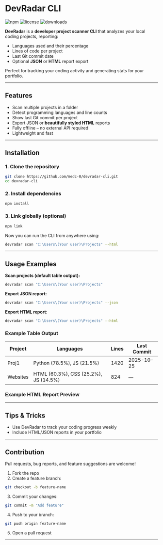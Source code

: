 # DevRadar CLI

![npm](https://img.shields.io/npm/v/devradar-cli) ![license](https://img.shields.io/npm/l/devradar-cli) ![downloads](https://img.shields.io/npm/dt/devradar-cli)

**DevRadar** is a **developer project scanner CLI** that analyzes your local coding projects, reporting:

- Languages used and their percentage  
- Lines of code per project  
- Last Git commit date  
- Optional **JSON** or **HTML** report export  

Perfect for tracking your coding activity and generating stats for your portfolio.

---

## Features

- Scan multiple projects in a folder  
- Detect programming languages and line counts  
- Show last Git commit per project  
- Export JSON or **beautifully styled HTML** reports  
- Fully offline – no external API required  
- Lightweight and fast  

---

## Installation

### 1. Clone the repository
```bash
git clone https://github.com/medc-0/devradar-cli.git
cd devradar-cli
```

### 2. Install dependencies
```bash
npm install
```

### 3. Link globally (optional)
```bash
npm link
```

Now you can run the CLI from anywhere using:

```bash
devradar scan "C:\Users\(Your user)\Projects" --html
```

---

## Usage Examples

**Scan projects (default table output):**
```bash
devradar scan "C:\Users\(Your user)\Projects"
```

**Export JSON report:**
```bash
devradar scan "C:\Users\(Your user)\Projects" --json
```

**Export HTML report:**
```bash
devradar scan "C:\Users\(Your user)\Projects" --html
```

### Example Table Output
| Project   | Languages                  | Lines | Last Commit  |
|-----------|---------------------------|-------|--------------|
| Proj1     | Python (78.5%), JS (21.5%)| 1420  | 2025-10-25   |
| Websites  | HTML (60.3%), CSS (25.2%), JS (14.5%) | 824 | — |

### Example HTML Report Preview

---

## Tips & Tricks

- Use DevRadar to track your coding progress weekly  
- Include HTML/JSON reports in your portfolio  

---

## Contribution

Pull requests, bug reports, and feature suggestions are welcome!

1. Fork the repo  
2. Create a feature branch:
```bash
git checkout -b feature-name
```
3. Commit your changes:
```bash
git commit -m "Add feature"
```
4. Push to your branch:
```bash
git push origin feature-name
```
5. Open a pull request  

---

<!--
## License

This project is licensed under the MIT License.  
See [LICENSE](LICENSE) for details.
-->
